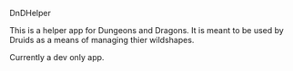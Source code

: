 DnDHelper

This is a helper app for Dungeons and Dragons.  It is meant to be used by Druids as a means of managing thier wildshapes.

Currently a dev only app.
